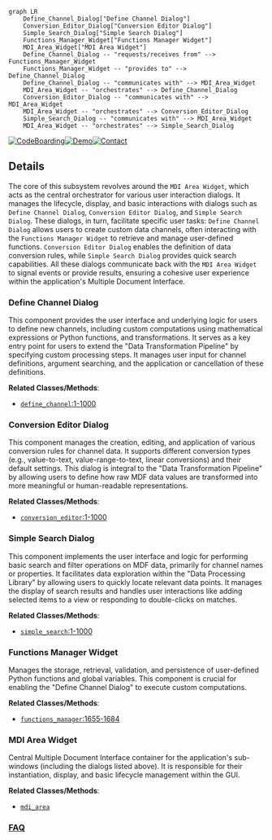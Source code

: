 ```mermaid
graph LR
    Define_Channel_Dialog["Define Channel Dialog"]
    Conversion_Editor_Dialog["Conversion Editor Dialog"]
    Simple_Search_Dialog["Simple Search Dialog"]
    Functions_Manager_Widget["Functions Manager Widget"]
    MDI_Area_Widget["MDI Area Widget"]
    Define_Channel_Dialog -- "requests/receives from" --> Functions_Manager_Widget
    Functions_Manager_Widget -- "provides to" --> Define_Channel_Dialog
    Define_Channel_Dialog -- "communicates with" --> MDI_Area_Widget
    MDI_Area_Widget -- "orchestrates" --> Define_Channel_Dialog
    Conversion_Editor_Dialog -- "communicates with" --> MDI_Area_Widget
    MDI_Area_Widget -- "orchestrates" --> Conversion_Editor_Dialog
    Simple_Search_Dialog -- "communicates with" --> MDI_Area_Widget
    MDI_Area_Widget -- "orchestrates" --> Simple_Search_Dialog
```

[![CodeBoarding](https://img.shields.io/badge/Generated%20by-CodeBoarding-9cf?style=flat-square)](https://github.com/CodeBoarding/GeneratedOnBoardings)[![Demo](https://img.shields.io/badge/Try%20our-Demo-blue?style=flat-square)](https://www.codeboarding.org/demo)[![Contact](https://img.shields.io/badge/Contact%20us%20-%20contact@codeboarding.org-lightgrey?style=flat-square)](mailto:contact@codeboarding.org)

## Details

The core of this subsystem revolves around the `MDI Area Widget`, which acts as the central orchestrator for various user interaction dialogs. It manages the lifecycle, display, and basic interactions with dialogs such as `Define Channel Dialog`, `Conversion Editor Dialog`, and `Simple Search Dialog`. These dialogs, in turn, facilitate specific user tasks: `Define Channel Dialog` allows users to create custom data channels, often interacting with the `Functions Manager Widget` to retrieve and manage user-defined functions. `Conversion Editor Dialog` enables the definition of data conversion rules, while `Simple Search Dialog` provides quick search capabilities. All these dialogs communicate back with the `MDI Area Widget` to signal events or provide results, ensuring a cohesive user experience within the application's Multiple Document Interface.

### Define Channel Dialog
This component provides the user interface and underlying logic for users to define new channels, including custom computations using mathematical expressions or Python functions, and transformations. It serves as a key entry point for users to extend the "Data Transformation Pipeline" by specifying custom processing steps. It manages user input for channel definitions, argument searching, and the application or cancellation of these definitions.


**Related Classes/Methods**:

- <a href="https://github.com/danielhrisca/asammdf/blob/master/src/asammdf/gui/dialogs/define_channel.py#L1-L1000" target="_blank" rel="noopener noreferrer">`define_channel`:1-1000</a>


### Conversion Editor Dialog
This component manages the creation, editing, and application of various conversion rules for channel data. It supports different conversion types (e.g., value-to-text, value-range-to-text, linear conversions) and their default settings. This dialog is integral to the "Data Transformation Pipeline" by allowing users to define how raw MDF data values are transformed into more meaningful or human-readable representations.


**Related Classes/Methods**:

- <a href="https://github.com/danielhrisca/asammdf/blob/master/src/asammdf/gui/dialogs/conversion_editor.py#L1-L1000" target="_blank" rel="noopener noreferrer">`conversion_editor`:1-1000</a>


### Simple Search Dialog
This component implements the user interface and logic for performing basic search and filter operations on MDF data, primarily for channel names or properties. It facilitates data exploration within the "Data Processing Library" by allowing users to quickly locate relevant data points. It manages the display of search results and handles user interactions like adding selected items to a view or responding to double-clicks on matches.


**Related Classes/Methods**:

- <a href="https://github.com/danielhrisca/asammdf/blob/master/src/asammdf/gui/dialogs/simple_search.py#L1-L1000" target="_blank" rel="noopener noreferrer">`simple_search`:1-1000</a>


### Functions Manager Widget
Manages the storage, retrieval, validation, and persistence of user-defined Python functions and global variables. This component is crucial for enabling the "Define Channel Dialog" to execute custom computations.


**Related Classes/Methods**:

- <a href="https://github.com/danielhrisca/asammdf/blob/master/src/asammdf/gui/widgets/main.py#L1655-L1684" target="_blank" rel="noopener noreferrer">`functions_manager`:1655-1684</a>


### MDI Area Widget
Central Multiple Document Interface container for the application's sub-windows (including the dialogs listed above). It is responsible for their instantiation, display, and basic lifecycle management within the GUI.


**Related Classes/Methods**:

- <a href="https://github.com/danielhrisca/asammdf/blob/master/src/asammdf/gui/widgets/file.py" target="_blank" rel="noopener noreferrer">`mdi_area`</a>




### [FAQ](https://github.com/CodeBoarding/GeneratedOnBoardings/tree/main?tab=readme-ov-file#faq)